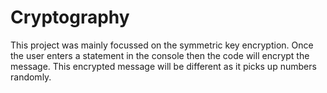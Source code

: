# Cryptography 

This project was mainly focussed on the symmetric key encryption. Once the user enters a statement in the console then the code will encrypt the message. This
encrypted message will be different as it picks up numbers randomly.
